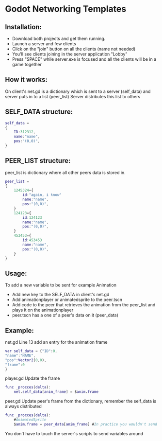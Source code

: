 # Godot Networking Templates

## Installation:
* Download both projects and get them running.
* Launch a server and few clients
* Click on the "join" button on all the clients (name not needed)
* You'll see clients joining in the server application "Lobby"
* Press "SPACE" while server.exe is focused and all the clients will be in a game together



## How it works: 
On client's net.gd is a dictionary which is sent to a server (self_data) and server puts in to a list (peer_list)
Server distributes this list to others

## SELF_DATA structure:
```gd
self_data = 
{
    ID:312312,
    name:"name",
    pos:"(0,0)",
}
```

## PEER_LIST structure:

peer_list is dictionary where all other peers data is stored in.

```gd
peer_list = 
{
    1245324={
        id:"again, i know"
        name:"name",
        pos:"(0,0)",
    }
    124123={
        id:124123
        name:"name",
        pos:"(0,0)",
    }
    453453={
        id:453453
        name:"name",
        pos:"(0,0)",
    }
}
```

## Usage: 
To add a new variable to be sent for example Animation

* Add new key to the SELF_DATA in client's net.gd
* Add animationplayer or animatedsprite to the peer.tscn
* Add code to the peer that retrieves the animation from the peer_list and plays it on the animationplayer
* peer.tscn has a one of a peer's data on it (peer_data)

## Example:
net.gd
Line 13 add an entry for the animation frame
```gd
var self_data = {"ID":0,
"name":"NAME",
"pos":Vector2(0,0),
"frame":0
} 
```

player.gd
Update the frame
```gd
func _procces(delta):
    net.self_data[anim_frame] = $anim.frame
```

peer.gd
Update peer's frame from the dictionary, remember the self_data is always distributed
```gd
func _procces(delta):
    #AnimatedSprite
    $anim.frame = peer_data[anim_frame] #In practice you wouldn't send animation frames through net though
```

You don't have to touch the server's scripts to send variables around